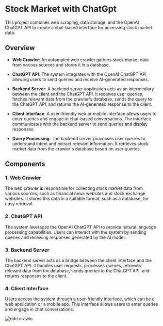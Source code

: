 # Stock Market with ChatGpt

This project combines web scraping, data storage, and the OpenAI ChatGPT API to create a chat-based interface for accessing stock market data.

## Overview

- **Web Crawler**: An automated web crawler gathers stock market data from various sources and stores it in a database.

- **ChatGPT API**: The system integrates with the OpenAI ChatGPT API, allowing users to send queries and receive AI-generated responses.

- **Backend Server**: A backend server application acts as an intermediary between the client and the ChatGPT API. It receives user queries, fetches relevant data from the crawler's database, sends the query to the ChatGPT API, and returns the AI-generated response to the client.

- **Client Interface**: A user-friendly web or mobile interface allows users to enter queries and engage in chat-based conversations. The interface communicates with the backend server to send queries and display responses.

- **Query Processing**: The backend server processes user queries to understand intent and extract relevant information. It retrieves stock market data from the crawler's database based on user queries.

## Components

### 1. Web Crawler

The web crawler is responsible for collecting stock market data from various sources, such as financial news websites and stock exchange websites. It stores this data in a suitable format, such as a database, for easy retrieval.

### 2. ChatGPT API

The system leverages the OpenAI ChatGPT API to provide natural language processing capabilities. Users can interact with the system by sending queries and receiving responses generated by the AI model.

### 3. Backend Server

The backend server acts as a bridge between the client interface and the ChatGPT API. It handles user requests, processes queries, retrieves relevant data from the database, sends queries to the ChatGPT API, and returns responses to the client.

### 4. Client Interface

Users access the system through a user-friendly interface, which can be a web application or a mobile app. This interface allows users to enter queries and engage in chat conversations.

![ddd drawio](https://github.com/hotzan0301/stockmarket/assets/59554674/00730b11-2af1-4e0c-9cbd-9f0abdcab757)


